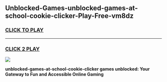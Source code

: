 
## Unblocked-Games-unblocked-games-at-school-cookie-clicker-Play-Free-vm8dz
<h3>
<a href="https://premium76.site?title=unblocked-games-at-school-cookie-clicker&ref=18A1">CLICK TO PLAY</a></h3>
<hr>

<h3>
<a href="https://premium76.site?title=unblocked-games-at-school-cookie-clicker&ref=18A1">CLICK 2 PLAY</a>
  
</h3>

<a href="https://premium76.site?title=unblocked-games-at-school-cookie-clicker&ref=18A1"><img src="https://clearcache.store/games.png"></a>


**unblocked-games-at-school-cookie-clicker games unblocked: Your Gateway to Fun and Accessible Online Gaming**
